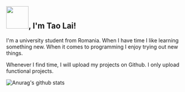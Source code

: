 

<!---
laiadriantao/laiadriantao is a ✨ special ✨ repository because its `README.md` (this file) appears on your GitHub profile.
You can click the Preview link to take a look at your changes.
--->
<h2> <img src="https://media1.giphy.com/media/Lpnun3kJinrVRGmi8a/giphy.gif" width="60">, I'm Tao Lai!</h2>

I'm a university student from Romania. When I have time I like learning something new. When it comes to programming I enjoy trying out new things.

Whenever I find time, I will upload my projects on Github. I only upload functional projects.

![Anurag's github stats](https://github-readme-stats.vercel.app/api?username=laiadriantao)

